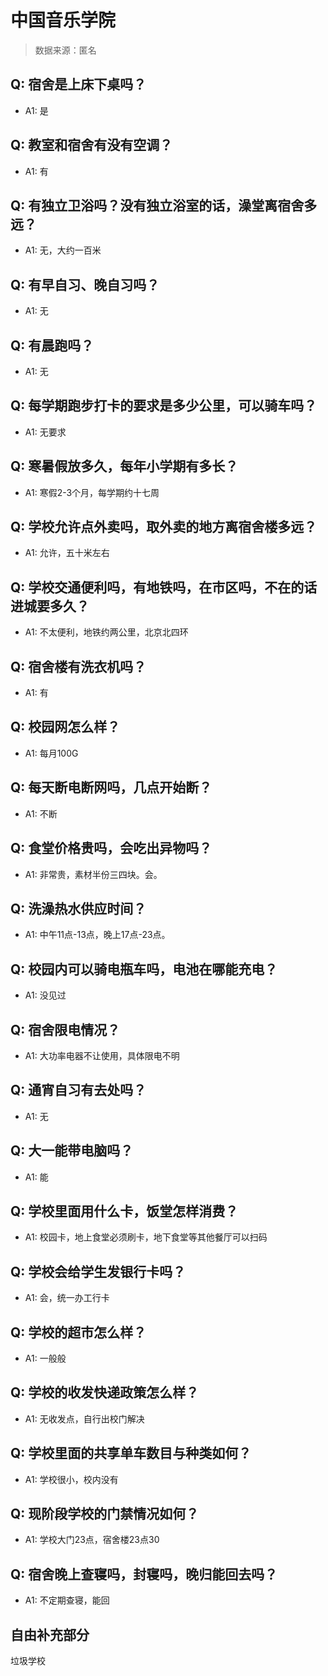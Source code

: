 # 中国音乐学院

> 数据来源：匿名

## Q: 宿舍是上床下桌吗？

- A1: 是

## Q: 教室和宿舍有没有空调？

- A1: 有

## Q: 有独立卫浴吗？没有独立浴室的话，澡堂离宿舍多远？

- A1: 无，大约一百米

## Q: 有早自习、晚自习吗？

- A1: 无

## Q: 有晨跑吗？

- A1: 无

## Q: 每学期跑步打卡的要求是多少公里，可以骑车吗？

- A1: 无要求

## Q: 寒暑假放多久，每年小学期有多长？

- A1: 寒假2-3个月，每学期约十七周

## Q: 学校允许点外卖吗，取外卖的地方离宿舍楼多远？

- A1: 允许，五十米左右

## Q: 学校交通便利吗，有地铁吗，在市区吗，不在的话进城要多久？

- A1: 不太便利，地铁约两公里，北京北四环

## Q: 宿舍楼有洗衣机吗？

- A1: 有

## Q: 校园网怎么样？

- A1: 每月100G

## Q: 每天断电断网吗，几点开始断？

- A1: 不断

## Q: 食堂价格贵吗，会吃出异物吗？

- A1: 非常贵，素材半份三四块。会。

## Q: 洗澡热水供应时间？

- A1: 中午11点-13点，晚上17点-23点。

## Q: 校园内可以骑电瓶车吗，电池在哪能充电？

- A1: 没见过

## Q: 宿舍限电情况？

- A1: 大功率电器不让使用，具体限电不明

## Q: 通宵自习有去处吗？

- A1: 无

## Q: 大一能带电脑吗？

- A1: 能

## Q: 学校里面用什么卡，饭堂怎样消费？

- A1: 校园卡，地上食堂必须刷卡，地下食堂等其他餐厅可以扫码

## Q: 学校会给学生发银行卡吗？

- A1: 会，统一办工行卡

## Q: 学校的超市怎么样？

- A1: 一般般

## Q: 学校的收发快递政策怎么样？

- A1: 无收发点，自行出校门解决

## Q: 学校里面的共享单车数目与种类如何？

- A1: 学校很小，校内没有

## Q: 现阶段学校的门禁情况如何？

- A1: 学校大门23点，宿舍楼23点30

## Q: 宿舍晚上查寝吗，封寝吗，晚归能回去吗？

- A1: 不定期查寝，能回

## 自由补充部分

垃圾学校
